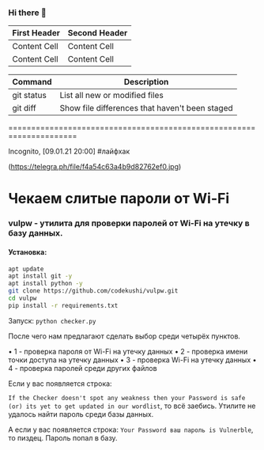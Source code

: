 ### Hi there 👋

<!--
**zig-i2p/zig-i2p** is a ✨ _special_ ✨ repository because its `README.md` (this file) appears on your GitHub profile.

Here are some ideas to get you started:

- 🔭 I’m currently working on ...
- 🌱 I’m currently learning ...
- 👯 I’m looking to collaborate on ...
- 🤔 I’m looking for help with ...
- 💬 Ask me about ...
- 📫 How to reach me: ...
- 😄 Pronouns: ...
- ⚡ Fun fact: ...
-->
| First Header  | Second Header |
| ------------- | ------------- |
| Content Cell  | Content Cell  |
| Content Cell  | Content Cell  |




| Command | Description |
| --- | --- |
| git status | List all new or modified files |
| git diff | Show file differences that haven't been staged |

=====================================================================

Incognito, [09.01.21 20:00]
#лайфхак 

   (https://telegra.ph/file/f4a54c63a4b9d82762ef0.jpg)
   # Чекаем слитые пароли от Wi-Fi

### vulpw - утилита для проверки паролей от Wi-Fi на утечку в базу данных.

#### Установка:


```sh
apt update
apt install git -y
apt install python -y
git clone https://github.com/codekushi/vulpw.git
cd vulpw
pip install -r requirements.txt
```
Запуск:
`python checker.py`

После чего нам предлагают сделать выбор среди четырёх пунктов.

• 1 - проверка пароля от Wi-Fi на утечку данных
• 2 - проверка имени точки доступа на утечку данных
• 3 - проверка Wi-Fi на утечку данных
• 4 - проверка паролей среди других файлов

Если у вас появляется строка:

`If the Checker doesn't spot any weakness then your Password is safe (or) its yet to get updated in our wordlist`, то всё заебись. Утилите не удалось найти пароль среди базы данных.

А если у вас появляется строка:
`Your Password ваш пароль is Vulnerble`, то пиздец. Пароль попал в базу.
